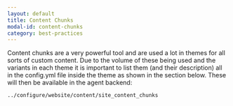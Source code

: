 ```yaml
---
layout: default
title: Content Chunks
modal-id: content-chunks
category: best-practices
---
```

Content chunks are a very powerful tool and are used a lot in themes for all sorts of custom content. Due to the volume of these being used and the variants in each theme it is important to list them (and their description) all in the config.yml file inside the theme as shown in the section below. These will then be available in the agent backend:

``../configure/website/content/site_content_chunks``
